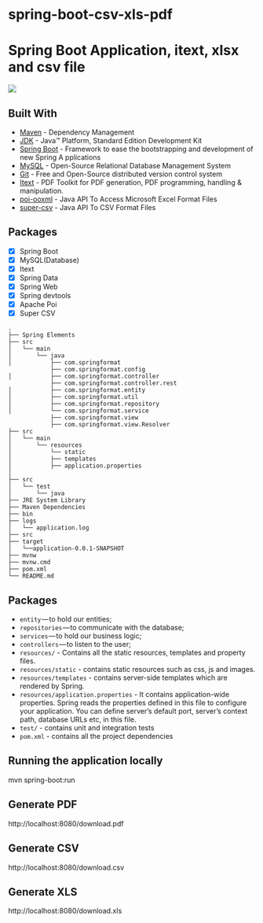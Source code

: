 # spring-boot-csv-xls-pdf

# Spring Boot Application, itext, xlsx and csv file
 ![](https://i.imgur.com/qgRaRlub.jpg)
 
## Built With
* [Maven](https://maven.apache.org/) - Dependency Management
* [JDK](http://www.oracle.com/technetwork/java/javase/downloads/jdk8-downloads-2133151.html) - Java™ Platform, Standard       Edition Development Kit 
* [Spring Boot](https://spring.io/projects/spring-boot) - Framework to ease the bootstrapping and development of new Spring   A pplications
* [MySQL](https://dev.mysql.com/) - Open-Source Relational Database Management System
* [Git](https://git-scm.com/) - Free and Open-Source distributed version control system  
* [Itext](https://itextpdf.com/en) - PDF Toolkit for PDF generation, PDF programming, handling & manipulation.
* [poi-ooxml](https://poi.apache.org/) - Java API To Access Microsoft Excel Format Files
* [super-csv](http://super-csv.github.io/super-csv/index.html) - Java API To CSV Format Files

## Packages
- [x] Spring Boot
- [x] MySQL(Database)
- [x] Itext
- [x] Spring Data
- [x] Spring Web
- [x] Spring devtools
- [x] Apache Poi
- [X] Super CSV

```
.
├── Spring Elements
├── src
│   └── main
│       └── java
│           ├── com.springformat     
            ├── com.springformat.config
│           ├── com.springformat.controller
            ├── com.springformat.controller.rest
│           ├── com.springformat.entity
│           ├── com.springformat.util
│           ├── com.springformat.repository
│           └── com.springformat.service
            ├── com.springformat.view
            ├── com.springformat.view.Resolver
├── src
│   └── main
│       └── resources
│           └── static              
│           ├── templates            
│           ├── application.properties
│            
├── src
│   └── test
│       └── java
├── JRE System Library
├── Maven Dependencies
├── bin
├── logs
│   └── application.log
├── src
├── target
│   └──application-0.0.1-SNAPSHOT
├── mvnw
├── mvnw.cmd
├── pom.xml
└── README.md
```

## Packages
- `entity` — to hold our entities;
- `repositories` — to communicate with the database;
- `services` — to hold our business logic;
- `controllers` — to listen to the user;
- `resources/` - Contains all the static resources, templates and property files.
- `resources/static` - contains static resources such as css, js and images.
- `resources/templates` - contains server-side templates which are rendered by Spring.
- `resources/application.properties` - It contains application-wide properties. 
  Spring reads the properties defined in this file to configure your application. 
  You can define server’s default port, server’s context path, database URLs etc, in this file.
- `test/` - contains unit and integration tests
- `pom.xml` - contains all the project dependencies
 
## Running the application locally
mvn spring-boot:run
## Generate PDF 
http://localhost:8080/download.pdf
## Generate CSV
http://localhost:8080/download.csv
## Generate XLS
http://localhost:8080/download.xls


